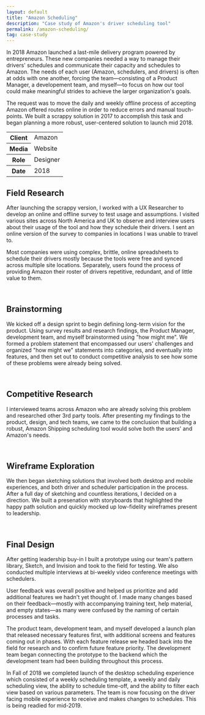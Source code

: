 ```yaml
---
layout: default
title: "Amazon Scheduling"
description: "Case study of Amazon's driver scheduling tool"
permalink: /amazon-scheduling/
tag: case-study
---
```


<section class="grid grid-item-12/12">
	<div class="grid-item-12/12 grid-item-7/12@md">
		<p>In 2018 Amazon launched a last-mile delivery program powered by entrepreneurs. These new companies needed a way to manage their drivers' schedules and communicate their capacity and schedules to Amazon. The needs of each user (Amazon, schedulers, and drivers) is often at odds with one another, forcing the team&mdash;consisting of a Product Manager, a developement team, and myself&mdash;to focus on how our tool could make meaningful strides to achieve the larger organization's goals.</p>
		<p>The request was to move the daily and weekly offline process of accepting Amazon offered routes online in order to reduce errors and manual touch-points. We built a scrappy solution in 2017 to accomplish this task and began planning a more robust, user-centered solution to launch mid 2018.</p>
	</div>
	<aside class="project-meta grid-item-12/12 grid-item-5/12@md">
		<table>
			<tbody>
				<tr>
					<th>Client</th>
					<td>Amazon</td>
				</tr>
				<tr>
					<th>Media</th>
					<td>Website</td>
				</tr>
				<tr>
					<th>Role</th>
					<td>Designer</td>
				</tr>
				<tr>
					<th>Date</th>
					<td>2018</td>
				</tr>
			</tbody>
		</table>
	</aside>
</section>
<section class="grid grid-item-12/12">
	<div class="grid-item-12/12 grid-item-4/12@md">
		<h2 class="mb-3">Field Research</h2>
		<p>After launching the scrappy version, I worked with a UX Researcher to develop an online and offline survey to test usage and assumptions. I visited various sites across North America and UK to observe and interview users about their usage of the tool and how they schedule their drivers. I sent an online version of the survey to companies in locations I was unable to travel to.</p>
		<p>Most companies were using complex, brittle, online spreadsheets to schedule their drivers mostly because the tools were free and synced across multiple site locations. Separately, users found the process of providing Amazon their roster of drivers repetitive, redundant, and of little value to them.</p>
	</div>
	<div class="grid-item-12/12 grid-item-8/12@md grid">
		<img class="grid-item-4/12" src="/imgs/amazon-scheduling-field-research-01.jpg" alt="">
		<img class="grid-item-4/12" src="/imgs/amazon-scheduling-field-research-02.jpg" alt="">
		<img class="grid-item-4/12" src="/imgs/amazon-scheduling-field-research-03.jpg" alt="">
		<img class="grid-item-4/12" src="/imgs/amazon-scheduling-field-research-04.jpg" alt="">
		<img class="grid-item-4/12" src="/imgs/amazon-scheduling-field-research-05.jpg" alt="">
		<img class="grid-item-4/12" src="/imgs/amazon-scheduling-field-research-06.jpg" alt="">
		<img class="grid-item-4/12" src="/imgs/amazon-scheduling-field-research-07.jpg" alt="">
		<img class="grid-item-4/12" src="/imgs/amazon-scheduling-field-research-08.jpg" alt="">
		<img class="grid-item-4/12" src="/imgs/amazon-scheduling-field-research-09.jpg" alt="">
		<img class="grid-item-4/12" src="/imgs/amazon-scheduling-field-research-10.jpg" alt="">
		<img class="grid-item-4/12" src="/imgs/amazon-scheduling-field-research-11.jpg" alt="">
		<img class="grid-item-4/12" src="/imgs/amazon-scheduling-field-research-12.jpg" alt="">
		<img class="grid-item-4/12" src="/imgs/amazon-scheduling-field-research-13.jpg" alt="">
		<img class="grid-item-4/12" src="/imgs/amazon-scheduling-field-research-14.jpg" alt="">
	</div>
</section>
<section class="grid grid-item-12/12">
	<div class="grid-item-12/12 grid-item-4/12@md">
		<h2 class="mb-3">Brainstorming</h2>
		<p>We kicked off a design sprint to begin defining long-term vision for the product. Using survey results and research findings, the Product Manager, development team, and myself brainstormed using "how might me". We formed a problem statement that encompassed our users' challenges and organized "how might we" statements into categories, and eventually into features, and then set out to conduct competitive analysis to see how some of these problems were already being solved.</p>
	</div>
	<div class="grid-item-12/12 grid-item-8/12@md grid">
		<img class="grid-item-4/12" src="/imgs/amazon-scheduling-brainstorming-01.jpg" alt="">
		<img class="grid-item-4/12" src="/imgs/amazon-scheduling-brainstorming-02.jpg" alt="">
		<img class="grid-item-4/12" src="/imgs/amazon-scheduling-brainstorming-03.jpg" alt="">
		<img class="grid-item-4/12" src="/imgs/amazon-scheduling-brainstorming-04.jpg" alt="">
		<img class="grid-item-4/12" src="/imgs/amazon-scheduling-brainstorming-05.jpg" alt="">
		<img class="grid-item-4/12" src="/imgs/amazon-scheduling-brainstorming-06.jpg" alt="">
	</div>
</section>
<section class="grid grid-item-12/12">
	<div class="grid-item-12/12 grid-item-4/12@md">
		<h2 class="mb-3">Competitive Research</h2>
		<p>I interviewed teams across Amazon who are already solving this problem and researched other 3rd party tools. After presenting my findings to the product, design, and tech teams, we came to the conclusion that building a robust, Amazon Shipping scheduling tool would solve both the users' and Amazon's needs.</p>
	</div>
	<div class="grid-item-12/12 grid-item-8/12@md grid">
		<img class="grid-item-4/12" src="/imgs/amazon-scheduling-competitive-research-01.jpg" alt="">
		<img class="grid-item-4/12" src="/imgs/amazon-scheduling-competitive-research-02.jpg" alt="">
		<img class="grid-item-4/12" src="/imgs/amazon-scheduling-competitive-research-03.jpg" alt="">
		<img class="grid-item-4/12" src="/imgs/amazon-scheduling-competitive-research-04.jpg" alt="">
		<img class="grid-item-4/12" src="/imgs/amazon-scheduling-competitive-research-05.jpg" alt="">
		<img class="grid-item-4/12" src="/imgs/amazon-scheduling-competitive-research-06.png" alt="">
		<img class="grid-item-4/12" src="/imgs/amazon-scheduling-competitive-research-07.png" alt="">
		<img class="grid-item-4/12" src="/imgs/amazon-scheduling-competitive-research-08.png" alt="">
		<img class="grid-item-4/12" src="/imgs/amazon-scheduling-competitive-research-09.png" alt="">
		<img class="grid-item-4/12" src="/imgs/amazon-scheduling-competitive-research-10.png" alt="">
		<img class="grid-item-4/12" src="/imgs/amazon-scheduling-competitive-research-11.png" alt="">
		<img class="grid-item-4/12" src="/imgs/amazon-scheduling-competitive-research-12.png" alt="">
		<img class="grid-item-4/12" src="/imgs/amazon-scheduling-competitive-research-13.png" alt="">
	</div>
</section>
<section class="grid grid-item-12/12">
	<div class="grid-item-12/12 grid-item-4/12@md">
		<h2 class="mb-3">Wireframe Exploration</h2>
		<p>We then began sketching solutions that involved both desktop and mobile experiences, and both driver and scheduler participation in the process. After a full day of sketching and countless iterations, I decided on a direction. We built a presenation with storyboards that highlighted the happy path solution and quickly mocked up low-fidelity wireframes present to leadership.</p>
	</div>
	<div class="grid-item-12/12 grid-item-8/12@md grid">
		<img class="grid-item-4/12" src="/imgs/amazon-scheduling-wireframe-01.png" alt="">
		<img class="grid-item-4/12" src="/imgs/amazon-scheduling-wireframe-02.png" alt="">
		<img class="grid-item-4/12" src="/imgs/amazon-scheduling-wireframe-03.png" alt="">
		<img class="grid-item-4/12" src="/imgs/amazon-scheduling-wireframe-04.png" alt="">
		<img class="grid-item-4/12" src="/imgs/amazon-scheduling-wireframe-05.png" alt="">
		<img class="grid-item-4/12" src="/imgs/amazon-scheduling-wireframe-06.png" alt="">
		<img class="grid-item-4/12" src="/imgs/amazon-scheduling-wireframe-07.png" alt="">
		<img class="grid-item-4/12" src="/imgs/amazon-scheduling-wireframe-08.png" alt="">
		<img class="grid-item-4/12" src="/imgs/amazon-scheduling-wireframe-09.png" alt="">
		<img class="grid-item-4/12" src="/imgs/amazon-scheduling-wireframe-10.png" alt="">
		<img class="grid-item-4/12" src="/imgs/amazon-scheduling-wireframe-11.png" alt="">
		<img class="grid-item-4/12" src="/imgs/amazon-scheduling-wireframe-12.png" alt="">
		<img class="grid-item-4/12" src="/imgs/amazon-scheduling-wireframe-13.png" alt="">
		<img class="grid-item-4/12" src="/imgs/amazon-scheduling-wireframe-14.png" alt="">
		<img class="grid-item-4/12" src="/imgs/amazon-scheduling-wireframe-15.png" alt="">
		<img class="grid-item-4/12" src="/imgs/amazon-scheduling-wireframe-16.png" alt="">
		<img class="grid-item-4/12" src="/imgs/amazon-scheduling-wireframe-17.png" alt="">
		<img class="grid-item-4/12" src="/imgs/amazon-scheduling-wireframe-18.png" alt="">
		<img class="grid-item-4/12" src="/imgs/amazon-scheduling-wireframe-19.png" alt="">
		<img class="grid-item-4/12" src="/imgs/amazon-scheduling-wireframe-20.png" alt="">
		<img class="grid-item-4/12" src="/imgs/amazon-scheduling-wireframe-21.png" alt="">
		<img class="grid-item-4/12" src="/imgs/amazon-scheduling-wireframe-22.png" alt="">
		<img class="grid-item-4/12" src="/imgs/amazon-scheduling-wireframe-23.png" alt="">
		<img class="grid-item-4/12" src="/imgs/amazon-scheduling-wireframe-24.png" alt="">
		<img class="grid-item-4/12" src="/imgs/amazon-scheduling-wireframe-25.png" alt="">
		<img class="grid-item-4/12" src="/imgs/amazon-scheduling-wireframe-26.png" alt="">
		<img class="grid-item-4/12" src="/imgs/amazon-scheduling-wireframe-27.png" alt="">
		<img class="grid-item-4/12" src="/imgs/amazon-scheduling-wireframe-28.png" alt="">
		<img class="grid-item-4/12" src="/imgs/amazon-scheduling-wireframe-29.png" alt="">
		<img class="grid-item-4/12" src="/imgs/amazon-scheduling-wireframe-30.png" alt="">
		<img class="grid-item-4/12" src="/imgs/amazon-scheduling-wireframe-31.png" alt="">
		<img class="grid-item-4/12" src="/imgs/amazon-scheduling-wireframe-32.png" alt="">
		<img class="grid-item-4/12" src="/imgs/amazon-scheduling-wireframe-33.png" alt="">
		<img class="grid-item-4/12" src="/imgs/amazon-scheduling-wireframe-34.png" alt="">
		<img class="grid-item-4/12" src="/imgs/amazon-scheduling-wireframe-35.png" alt="">
		<img class="grid-item-4/12" src="/imgs/amazon-scheduling-wireframe-36.png" alt="">
		<img class="grid-item-4/12" src="/imgs/amazon-scheduling-wireframe-37.png" alt="">
	</div>
</section>
<section class="grid grid-item-12/12">
	<div class="grid-item-12/12 grid-item-4/12@md">
		<h2 class="mb-3">Final Design</h2>
		<p>After getting leadership buy-in I built a prototype using our team's pattern library, Sketch, and Invision and took to the field for testing. We also conducted multiple interviews at bi-weekly video conference meetings with schedulers.</p>
		<p>User feedback was overall positive and helped us prioritize and add additional features we hadn't yet thought of. I made many changes based on their feedback&mdash;mostly with accompanying training text, help material, and empty states&mdash;as many were confused by the naming of certain processes and tasks.</p>
		<p>The product team, development team, and myself developed a launch plan that released necessary features first, with additional screens and features coming out in phases. With each feature release we headed back into the field for research and to confirm future feature priority. The development team began connecting the prototype to the backend which the development team had been building throughout this process.</p>
		<p>In Fall of 2018 we completed launch of the desktop scheduling experience which consisted of a weekly scheduling template, a weekly and daily scheduling view, the ability to schedule time-off, and the ability to filter each view based on various parameters. The team is now focusing on the driver facing mobile experience to receive and makes changes to schedules. This is being readied for mid-2019.</p>
	</div>
	<div class="grid-item-12/12 grid-item-8/12@md grid">
		<img class="grid-item-12/12" src="/imgs/amazon-scheduling-final-01.png" alt="">
		<img class="grid-item-12/12" src="/imgs/amazon-scheduling-final-02.png" alt="">
		<img class="grid-item-12/12" src="/imgs/amazon-scheduling-final-03.png" alt="">
		<img class="grid-item-12/12" src="/imgs/amazon-scheduling-final-04.png" alt="">
		<img class="grid-item-12/12" src="/imgs/amazon-scheduling-final-05.png" alt="">
	</div>
</section>
